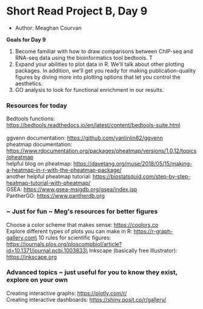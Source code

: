 # Short Read Project B, Day 9
- Author: Meaghan Courvan

**Goals for Day 9**
1. Become familiar with how to draw comparisons between ChIP-seq and RNA-seq data using the bioinformatics tool bedtools. T
2. Expand your abilities to plot data in R. We'll talk about other plotting packages. In addition, we'll get you ready for making publication-quality figures by diving more into plotting options that let you control the aesthetics. 
3. GO analysis to look for functional enrichment in our results. 

### Resources for today
Bedtools functions: https://bedtools.readthedocs.io/en/latest/content/bedtools-suite.html \
<br>
ggvenn documentation: https://github.com/yanlinlin82/ggvenn \
pheatmap documentation: https://www.rdocumentation.org/packages/pheatmap/versions/1.0.12/topics/pheatmap \
helpful blog on pheatmap: https://davetang.org/muse/2018/05/15/making-a-heatmap-in-r-with-the-pheatmap-package/ \
another helpful pheatmap tutorial: https://biostatsquid.com/step-by-step-heatmap-tutorial-with-pheatmap/
<br>
GSEA: https://www.gsea-msigdb.org/gsea/index.jsp \
PantherGO: https://www.pantherdb.org

### ~ Just for fun ~ Meg's resources for better figures
Choose a color scheme that makes sense: https://coolors.co \
Explore different types of plots you can make in R: https://r-graph-gallery.com\
10 rules for scientific figures: https://journals.plos.org/ploscompbiol/article?id=10.1371/journal.pcbi.1003833\
Inkscape (basically free Illustrator): https://inkscape.org 

### Advanced topics ~ just useful for you to know they exist, explore on your own
Creating interactive graphs: https://plotly.com/r/ \
Creating interactive dashboards: https://shiny.posit.co/r/gallery/
